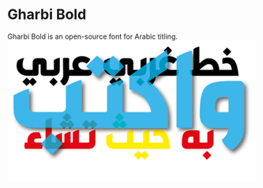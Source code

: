 # Gharbi Bold
Gharbi Bold is an open-source font for Arabic titling.
![Gharbi Arabic Titling Font](docs/Gharbi.png)
